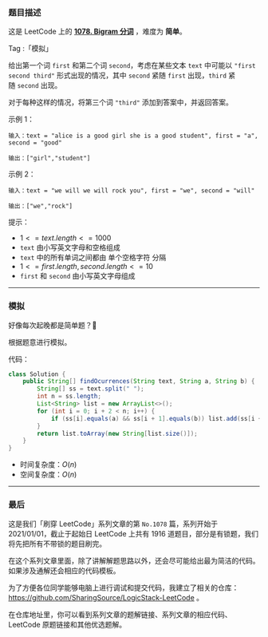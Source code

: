 ### 题目描述

这是 LeetCode 上的 **[1078. Bigram 分词](https://leetcode-cn.com/problems/occurrences-after-bigram/solution/gong-shui-san-xie-jian-dan-zi-fu-chuan-m-qyki/)** ，难度为 **简单**。

Tag :「模拟」



给出第一个词 `first` 和第二个词 `second`，考虑在某些文本 `text` 中可能以 `"first second third"` 形式出现的情况，其中 `second` 紧随 `first` 出现，`third` 紧随 `second` 出现。

对于每种这样的情况，将第三个词 `"third"` 添加到答案中，并返回答案。

示例 1：
```
输入：text = "alice is a good girl she is a good student", first = "a", second = "good"

输出：["girl","student"]
```
示例 2：
```
输入：text = "we will we will rock you", first = "we", second = "will"

输出：["we","rock"]
```

提示：
* $1 <= text.length <= 1000$
* `text` 由小写英文字母和空格组成
* `text` 中的所有单词之间都由 单个空格字符 分隔
* $1 <= first.length, second.length <= 10$
* `first` 和 `second` 由小写英文字母组成

---

### 模拟

好像每次起晚都是简单题？🤣 

根据题意进行模拟。

代码：
```java
class Solution {
    public String[] findOcurrences(String text, String a, String b) {
        String[] ss = text.split(" ");
        int n = ss.length;
        List<String> list = new ArrayList<>();
        for (int i = 0; i + 2 < n; i++) {
            if (ss[i].equals(a) && ss[i + 1].equals(b)) list.add(ss[i + 2]);
        }
        return list.toArray(new String[list.size()]);
    }
}
```
* 时间复杂度：$O(n)$
* 空间复杂度：$O(n)$

---

### 最后

这是我们「刷穿 LeetCode」系列文章的第 `No.1078` 篇，系列开始于 2021/01/01，截止于起始日 LeetCode 上共有 1916 道题目，部分是有锁题，我们将先把所有不带锁的题目刷完。

在这个系列文章里面，除了讲解解题思路以外，还会尽可能给出最为简洁的代码。如果涉及通解还会相应的代码模板。

为了方便各位同学能够电脑上进行调试和提交代码，我建立了相关的仓库：https://github.com/SharingSource/LogicStack-LeetCode 。

在仓库地址里，你可以看到系列文章的题解链接、系列文章的相应代码、LeetCode 原题链接和其他优选题解。

